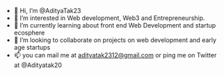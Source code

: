 - 👋 Hi, I’m @AdityaTak23
- 👀 I’m interested in Web development, Web3 and Entrepreneurship.
- 🌱 I’m currently learning about front end Web Development and startup ecosphere
- 💞️ I’m looking to collaborate on projects on web development and early age startups
- 📫 you can mail me at adityatak2312@gmail.com or ping me on Twitter at @Adityatak20

<!---
AdityaTak23/AdityaTak23 is a ✨ special ✨ repository because its `README.md` (this file) appears on your GitHub profile.
You can click the Preview link to take a look at your changes.
--->
